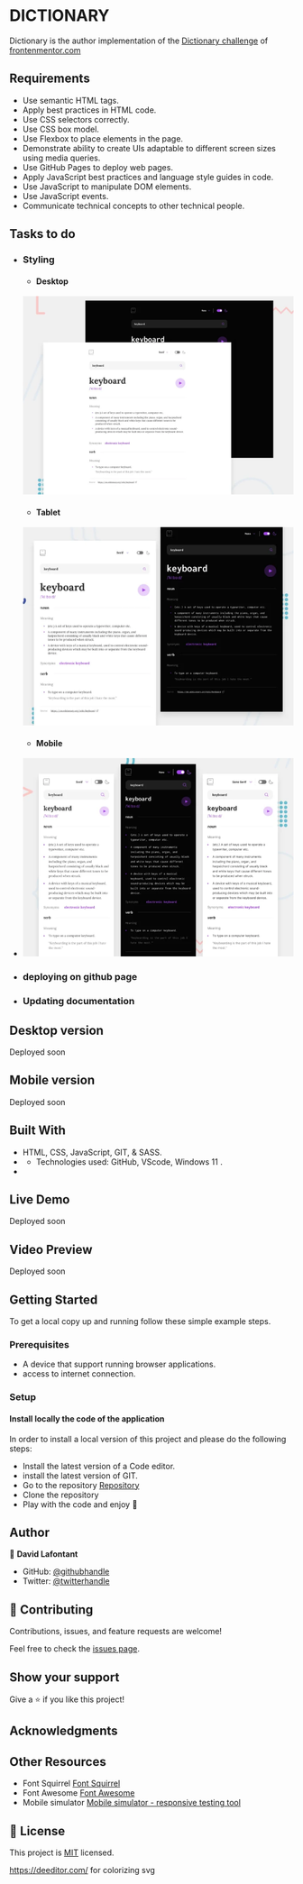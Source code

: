 
#  DICTIONARY

Dictionary is the author implementation of the [Dictionary challenge](https://www.frontendmentor.io/challenges/dictionary-web-app-h5wwnyuKFL) of [frontenmentor.com](https://www.frontendmentor.io)

## Requirements

- Use semantic HTML tags.
- Apply best practices in HTML code.
- Use CSS selectors correctly.
- Use CSS box model.
- Use Flexbox to place elements in the page.
- Demonstrate ability to create UIs adaptable to different screen sizes using media queries.
- Use GitHub Pages to deploy web pages.
- Apply JavaScript best practices and language style guides in code.
- Use JavaScript to manipulate DOM elements.
- Use JavaScript events.
- Communicate technical concepts to other technical people.

## Tasks to do
   * ### Styling
     - #### Desktop
      ![model](model.webp)
     - #### Tablet
      ![model](model-tablet.webp)
     - #### Mobile
   -  ![model](model-mobile.webp)
   * ### deploying on github page
   * ### Updating documentation

## Desktop version

Deployed soon
<!-- ![Desktop screenshot](assets/images/desktop_screenshot.png) -->


## Mobile version
Deployed soon
<!-- ![Mobile screenshot](/assets/images/mobile_screenshot.png) -->

## Built With

- HTML, CSS, JavaScript, GIT, & SASS.
- - Technologies used: GitHub, VScode, Windows 11 .
-

## Live Demo
Deployed soon
<!-- [Live Demo Link](https://david-lafontant.github.io/capstone1/index.html) -->


## Video Preview

Deployed soon
<!-- Video [Video](https://www.loom.com/share/9ad870ae58c843d9b355f8f282e2e3b3) -->


## Getting Started

To get a local copy up and running follow these simple example steps.

### Prerequisites

- A device that support running browser applications.
- access to internet connection.


### Setup

<!-- #### View pages from the browser

- If you just want to check the webpage/webapp, you have it available on the live demo link. -->

#### Install locally the code of the application

In order to install a local version of this project and please do the following steps:

- Install the latest version of a Code editor.
- install the latest version of GIT.
- Go to the repository [Repository](https://github.com/david-lafontant/dictionnary.git)
- Clone the repository
- Play with the code and enjoy :confetti_ball:


## Author

👤 **David Lafontant**

- GitHub: [@githubhandle](https://github.com/david-lafontant)
- Twitter: [@twitterhandle](https://twitter.com/manikatex)


## 🤝 Contributing

Contributions, issues, and feature requests are welcome!

Feel free to check the [issues page](../../issues/).

## Show your support

Give a ⭐️ if you like this project!

## Acknowledgments
<!--
👤 **Cindy Shin**

- [Template](https://www.behance.net/gallery/29845175/CC-Global-Summit-2015) -->

## Other Resources

- Font Squirrel [Font Squirrel](https://www.fontsquirrel.com/tools/webfont-generator)
- Font Awesome [Font Awesome](https://fontawesome.com/)
- Mobile simulator [Mobile simulator - responsive testing tool](https://chrome.google.com/webstore/detail/mobile-simulator-responsi/ckejmhbmlajgoklhgbapkiccekfoccmk)
## 📝 License

This project is [MIT](LICENCE.md) licensed.



https://deeditor.com/ for colorizing svg